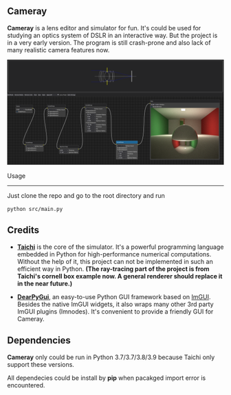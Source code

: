Cameray
---

**Cameray** is a lens editor and simulator for fun. It's could be used for studying an optics system of DSLR in an interactive way. But the project is in a very early version. The program is still crash-prone and also lack of many realistic camera features now.


![](./feature.jpg)

Usage
___

Just clone the repo and go to the root directory and run

```shell
python src/main.py
```

Credits
---

- **[Taichi][1]** is the core of the simulator. It's a powerful programming language embedded in Python for high-performance numerical computations. Without the help of it, this project can not be implemented in such an efficient way in Python. **(The ray-tracing part of the project is from Taichi's cornell box example now. A general renderer should replace it in the near future.)**

- **[DearPyGui][2]**, an easy-to-use Python GUI framework based on [ImGUI][3]. Besides the native ImGUI widgets, it also wraps many other 3rd party ImGUI plugins (Imnodes). It's convenient to provide a friendly GUI for Cameray.

Dependencies
---

**Cameray** only could be run in Python 3.7/3.7/3.8/3.9 because Taichi only support these versions.

All dependecies could be install by **pip** when pacakged import error is encountered.

[1]: (https://github.com/taichi-dev/taichi)
[2]: (https://github.com/hoffstadt/DearPyGui)
[3]: (https://github.com/ocornut/imgui)